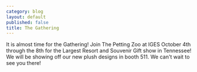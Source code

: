 ```yaml
---
category: blog
layout: default
published: false
title: The Gathering
---
```

It is almost time for the Gathering! Join The Petting Zoo at IGES October 4th through the 8th for the Largest Resort and Souvenir Gift show in Tennessee! We will be showing off our new plush designs in booth 511.
We can't wait to see you there!